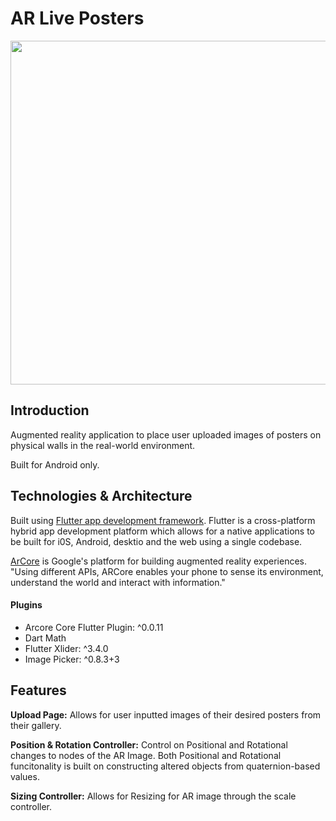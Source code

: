# AR Live Posters
 <p align = "left" >
  <img width="1000" height="550" src="assets/gifs/intro.gif">
 
</p>

## Introduction
Augmented reality application to place user uploaded images of posters on physical walls in
the real-world environment.

Built for Android only. 

## Technologies & Architecture

Built using [Flutter app development framework](https://flutter.dev/). Flutter is a cross-platform hybrid app development platform which allows for a native applications to be built for i0S, Android, desktio and the web using a single codebase. 

[ArCore](https://developers.google.com/ar/develop) is Google's platform for building augmented reality experiences. "Using different APIs, ARCore enables your phone to sense its environment, understand the world and interact with information."

#### Plugins
* Arcore Core Flutter Plugin: ^0.0.11
* Dart Math
* Flutter Xlider: ^3.4.0
* Image Picker: ^0.8.3+3

## Features
**Upload Page:** Allows for user inputted images of their desired posters from their gallery. 

**Position & Rotation Controller:** Control on Positional and Rotational changes to nodes of the AR Image. Both Positional and Rotational funcitonality is built on constructing altered objects from quaternion-based values.

**Sizing Controller:** Allows for Resizing for AR image through the scale controller. 
